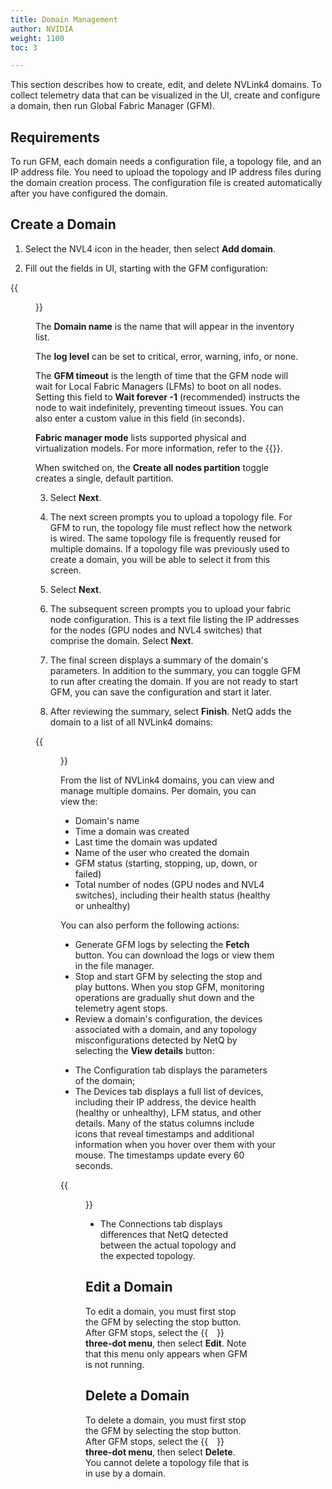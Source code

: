 ```yaml
---
title: Domain Management
author: NVIDIA
weight: 1100
toc: 3

---
```


This section describes how to create, edit, and delete NVLink4 domains. To collect telemetry data that can be visualized in the UI, create and configure a domain, then run Global Fabric Manager (GFM).

## Requirements

To run GFM, each domain needs a configuration file, a topology file, and an IP address file. You need to upload the topology and IP address files during the domain creation process. The configuration file is created automatically after you have configured the domain.

## Create a Domain

1. Select the NVL4 icon in the header, then select **Add domain**.

2. Fill out the fields in UI, starting with the GFM configuration:

{{<figure src="/images/netq/domain-first-480.png" alt="wizard prompting user to configure GFM" width="550">}}

The **Domain name** is the name that will appear in the inventory list.

The **log level** can be set to critical, error, warning, info, or none.

The **GFM timeout** is the length of time that the GFM node will wait for Local Fabric Managers (LFMs) to boot on all nodes. Setting this field to **Wait forever -1** (recommended) instructs the node to wait indefinitely, preventing timeout issues. You can also enter a custom value in this field (in seconds).

**Fabric manager mode** lists supported physical and virtualization models. For more information, refer to the {{<exlink url="https://docs.nvidia.com/datacenter/tesla/pdf/fabric-manager-user-guide.pdf" text="Fabric Manager User Guide">}}.

When switched on, the **Create all nodes partition** toggle creates a single, default partition.

3. Select **Next**.

4. The next screen prompts you to upload a topology file. For GFM to run, the topology file must reflect how the network is wired. The same topology file is frequently reused for multiple domains. If a topology file was previously used to create a domain, you will be able to select it from this screen. 

5. Select **Next**.

6. The subsequent screen prompts you to upload your fabric node configuration. This is a text file listing the IP addresses for the nodes (GPU nodes and NVL4 switches) that comprise the domain. Select **Next**.

7. The final screen displays a summary of the domain's parameters. In addition to the summary, you can toggle GFM to run after creating the domain. If you are not ready to start GFM, you can save the configuration and start it later.

8. After reviewing the summary, select **Finish**. NetQ adds the domain to a list of all NVLink4 domains:

{{<figure src="/images/netq/nvl4-test-domain-480.png" alt="" width="1150">}}

From the list of NVLink4 domains, you can view and manage multiple domains. Per domain, you can view the:

- Domain's name
- Time a domain was created
- Last time the domain was updated
- Name of the user who created the domain
- GFM status (starting, stopping, up, down, or failed)
- Total number of nodes (GPU nodes and NVL4 switches), including their health status (healthy or unhealthy)

You can also perform the following actions:

- Generate GFM logs by selecting the **Fetch** button. You can download the logs or view them in the file manager. <!--link to file manager section-->
- Stop and start GFM by selecting the stop and play buttons. When you stop GFM, monitoring operations are gradually shut down and the telemetry agent stops.
- Review a domain's configuration, the devices associated with a domain, and any topology misconfigurations detected by NetQ by selecting the **View details** button:

<!-- insert pic from functioning setup-->
 - The Configuration tab displays the parameters of the domain; 
 - The Devices tab displays a full list of devices, including their IP address, the device health (healthy or unhealthy), LFM status, and other details. Many of the status columns include icons that reveal timestamps and additional information when you hover over them with your mouse. The timestamps update every 60 seconds.
 <!-- insert pic from functioning setup-->
 {{<figure src="/images/netq/nvlink4-unhealthy.png" alt="devices summary for selected domain, including timestamp for an unhealthy device" width="1050">}}
 - The Connections tab displays differences that NetQ detected between the actual topology and the expected topology.
 <!-- insert pic from functioning setup-->

## Edit a Domain

To edit a domain, you must first stop the GFM by selecting the stop button. After GFM stops, select the {{<img src="https://icons.cumulusnetworks.com/01-Interface-Essential/03-Menu/navigation-menu-vertical.svg" height="14" width="14">}} **three-dot menu**, then select **Edit**. Note that this menu only appears when GFM is not running.
## Delete a Domain

To delete a domain, you must first stop the GFM by selecting the stop button. After GFM stops, select the {{<img src="https://icons.cumulusnetworks.com/01-Interface-Essential/03-Menu/navigation-menu-vertical.svg" height="14" width="14">}} **three-dot menu**, then select **Delete**. You cannot delete a topology file that is in use by a domain.
